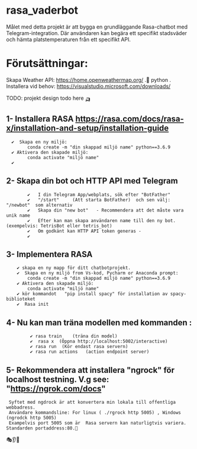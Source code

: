 # rasa_vaderbot
  Målet med detta projekt är att bygga en grundläggande Rasa-chatbot med Telegram-integration.
  Där användaren kan begära ett specifikt stadsväder och hämta platstemperaturen från ett specifikt API.

# Förutsättningar:
Skapa Weather API: https://home.openweathermap.org/
       .🤷‍  python
       .  Installera vid behov: https://visualstudio.microsoft.com/downloads/

TODO: projekt design todo here 🛺

## 1- Installera  RASA  https://rasa.com/docs/rasa-x/installation-and-setup/installation-guide
      ✔  Skapa en ny miljö:
            conda create -m "din skappad miljö name" python==3.6.9
      ✔ Aktivera den skapade miljö:
            conda activate "miljö name"
      ✔ 
      
## 2- Skapa din bot och HTTP API med Telegram
            ✔   I din Telegram App/webplats, sök efter "BotFather"
            ✔   "/start"     (Att starta BotFather)  och sen välj: "/newbot"  som alternativ
            ✔   Skapa din "new bot"   - Recommendera att det måste vara unik name
            ✔   Efter kan man skapa användaren name till den ny bot. (exempelvis: TetrisBot eller tetris_bot)
            ✔   Om godkänt kan HTTP API token generas - 
            ✔

## 3- Implementera RASA
        ✔ skapa en ny mapp för ditt chatbotprojekt.
        ✔  Skapa en ny miljö from Vs-kod, Pycharm or Anaconda prompt:
            conda create -m "din skappad miljö name" python==3.6.9
        ✔ Aktivera den skapade miljö:
            conda activate "miljö name"
        ✔ kör kommandot   "pip install spacy" för installation av spacy-biblioteket
        ✔  Rasa init 

## 4- Nu kan man träna modellen med kommanden : 
             ✔ rasa train    (träna din model)
             ✔  rasa x  (Öppna http://localhost:5002/interactive)
             ✔ rasa run  (Kör endast rasa servern)
             ✔ rasa run actions   (action endpoint server)


## 5- Rekommendera att installera "ngrock" för localhost testning.  V.g see: "https://ngrok.com/docs"
     Syftet med ngdrock är att konvertera min lokala till offentliga webbadress.
     Användare kommandsline: For linux ( ./rgrock http 5005) , Windows (ngrodck http 5005) 
     Exampelvis port 5005 som är  Rasa servern kan naturligtvis variera. Standarden portaddress:80.🤷‍


🎭👂🧠
